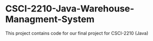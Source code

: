 # CSCI-2210-Java-Warehouse-Managment-System
This project contains code for our final project for CSCI-2210 (Java)

